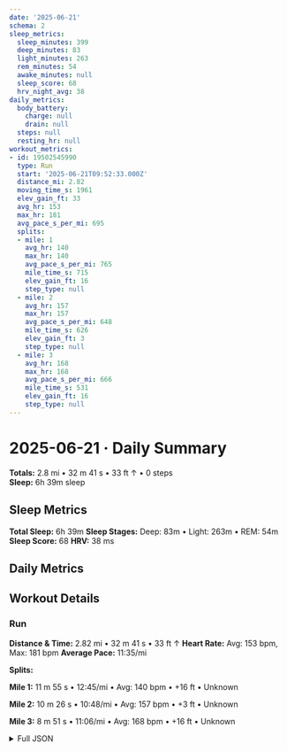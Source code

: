```yaml
---
date: '2025-06-21'
schema: 2
sleep_metrics:
  sleep_minutes: 399
  deep_minutes: 83
  light_minutes: 263
  rem_minutes: 54
  awake_minutes: null
  sleep_score: 68
  hrv_night_avg: 38
daily_metrics:
  body_battery:
    charge: null
    drain: null
  steps: null
  resting_hr: null
workout_metrics:
- id: 19502545990
  type: Run
  start: '2025-06-21T09:52:33.000Z'
  distance_mi: 2.82
  moving_time_s: 1961
  elev_gain_ft: 33
  avg_hr: 153
  max_hr: 181
  avg_pace_s_per_mi: 695
  splits:
  - mile: 1
    avg_hr: 140
    max_hr: 140
    avg_pace_s_per_mi: 765
    mile_time_s: 715
    elev_gain_ft: 16
    step_type: null
  - mile: 2
    avg_hr: 157
    max_hr: 157
    avg_pace_s_per_mi: 648
    mile_time_s: 626
    elev_gain_ft: 3
    step_type: null
  - mile: 3
    avg_hr: 168
    max_hr: 168
    avg_pace_s_per_mi: 666
    mile_time_s: 531
    elev_gain_ft: 16
    step_type: null
---
```

# 2025-06-21 · Daily Summary
**Totals:** 2.8 mi • 32 m 41 s • 33 ft ↑ • 0 steps  
**Sleep:** 6h 39m sleep

## Sleep Metrics
**Total Sleep:** 6h 39m
**Sleep Stages:** Deep: 83m • Light: 263m • REM: 54m
**Sleep Score:** 68
**HRV:** 38 ms

## Daily Metrics

## Workout Details
### Run
**Distance & Time:** 2.82 mi • 32 m 41 s • 33 ft ↑
**Heart Rate:** Avg: 153 bpm, Max: 181 bpm
**Average Pace:** 11:35/mi

**Splits:**

**Mile 1:** 11 m 55 s • 12:45/mi • Avg: 140 bpm • +16 ft • Unknown

**Mile 2:** 10 m 26 s • 10:48/mi • Avg: 157 bpm • +3 ft • Unknown

**Mile 3:** 8 m 51 s • 11:06/mi • Avg: 168 bpm • +16 ft • Unknown



<details>
<summary>Full JSON</summary>

```json
{
  "date": "2025-06-21",
  "schema": 2,
  "sleep_metrics": {
    "sleep_minutes": 399,
    "deep_minutes": 83,
    "light_minutes": 263,
    "rem_minutes": 54,
    "awake_minutes": null,
    "sleep_score": 68,
    "hrv_night_avg": 38
  },
  "daily_metrics": {
    "body_battery": {
      "charge": null,
      "drain": null
    },
    "steps": null,
    "resting_hr": null
  },
  "workout_metrics": [
    {
      "id": 19502545990,
      "type": "Run",
      "start": "2025-06-21T09:52:33.000Z",
      "distance_mi": 2.82,
      "moving_time_s": 1961,
      "elev_gain_ft": 33,
      "avg_hr": 153,
      "max_hr": 181,
      "avg_pace_s_per_mi": 695,
      "splits": [
        {
          "mile": 1,
          "avg_hr": 140,
          "max_hr": 140,
          "avg_pace_s_per_mi": 765,
          "mile_time_s": 715,
          "elev_gain_ft": 16,
          "step_type": null
        },
        {
          "mile": 2,
          "avg_hr": 157,
          "max_hr": 157,
          "avg_pace_s_per_mi": 648,
          "mile_time_s": 626,
          "elev_gain_ft": 3,
          "step_type": null
        },
        {
          "mile": 3,
          "avg_hr": 168,
          "max_hr": 168,
          "avg_pace_s_per_mi": 666,
          "mile_time_s": 531,
          "elev_gain_ft": 16,
          "step_type": null
        }
      ]
    }
  ]
}
```
</details>
